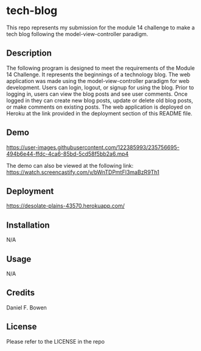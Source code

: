 # tech-blog
This repo represents my submission for the module 14 challenge to make a tech blog following the model-view-controller paradigm.  

## Description
The following program is designed to meet the requirements of the Module 14 Challenge. It represents the beginnings of a technology blog. The web application was made using the model-view-controller paradigm for web development. Users can login, logout, or signup for using the blog. Prior to logging in, users can view the blog posts and see user comments. Once logged in they can create new blog posts, update or delete old blog posts, or make comments on existing posts. The web application is deployed on Heroku at the link provided in the deployment section of this README file.                

## Demo
https://user-images.githubusercontent.com/122385993/235756695-494b6e44-ffdc-4ca6-85bd-5cd58f5bb2a6.mp4

The demo can also be viewed at the following link:
https://watch.screencastify.com/v/bWnTDPmtFI3maBzR9Th1

## Deployment
https://desolate-plains-43570.herokuapp.com/

## Installation
N/A

## Usage
N/A

## Credits
Daniel F. Bowen

## License
Please refer to the LICENSE in the repo
